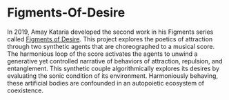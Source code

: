 # Figments-Of-Desire
In 2019, Amay Kataria developed the second work in his Figments series called [Figments of Desire](https://amaykataria.com/#/FigmentsOfDesire). This project explores the poetics of attraction through two synthetic agents that are choreographed to a musical score. The harmonious loop of the score activates the agents to unwind a generative yet controlled narrative of behaviors of attraction, repulsion, and entanglement. This synthetic couple algorithmically explores its desires by evaluating the sonic condition of its environment. Harmoniously behaving, these artificial bodies are confounded in an autopoietic ecosystem of coexistence.

